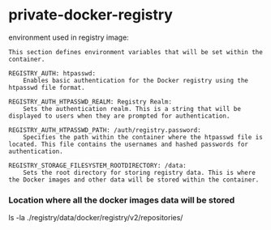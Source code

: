 # private-docker-registry



environment used in registry image:

    This section defines environment variables that will be set within the container.

    REGISTRY_AUTH: htpasswd:
        Enables basic authentication for the Docker registry using the htpasswd file format.

    REGISTRY_AUTH_HTPASSWD_REALM: Registry Realm:
        Sets the authentication realm. This is a string that will be displayed to users when they are prompted for authentication.

    REGISTRY_AUTH_HTPASSWD_PATH: /auth/registry.password:
        Specifies the path within the container where the htpasswd file is located. This file contains the usernames and hashed passwords for authentication.

    REGISTRY_STORAGE_FILESYSTEM_ROOTDIRECTORY: /data:
        Sets the root directory for storing registry data. This is where the Docker images and other data will be stored within the container.


### Location where all the docker images data will be stored

ls -la ./registry/data/docker/registry/v2/repositories/
